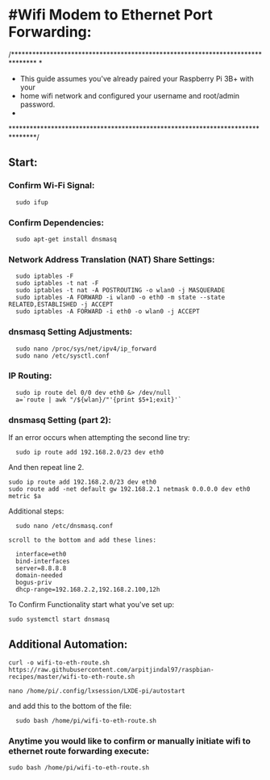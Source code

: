 #Wifi Modem to Ethernet Port Forwarding:
========================================

/*******************************************************************************
* 
*  This guide assumes you've already paired your Raspberry Pi 3B+ with your 
*  home wifi network and configured your username and root/admin password. 
* 
*******************************************************************************/

Start:
---------------------

### Confirm Wi-Fi Signal:
```
  sudo ifup
```

### Confirm Dependencies:
```
  sudo apt-get install dnsmasq
```

### Network Address Translation (NAT) Share Settings:
```
  sudo iptables -F
  sudo iptables -t nat -F
  sudo iptables -t nat -A POSTROUTING -o wlan0 -j MASQUERADE
  sudo iptables -A FORWARD -i wlan0 -o eth0 -m state --state RELATED,ESTABLISHED -j ACCEPT
  sudo iptables -A FORWARD -i eth0 -o wlan0 -j ACCEPT
```

### dnsmasq Setting Adjustments:
```
  sudo nano /proc/sys/net/ipv4/ip_forward
  sudo nano /etc/sysctl.conf 
```

### IP Routing:
```
  sudo ip route del 0/0 dev eth0 &> /dev/null
  a=`route | awk "/${wlan}/"'{print $5+1;exit}'`
```

### dnsmasq Setting (part 2):

If an error occurs when attempting the second line try:
```
  sudo ip route add 192.168.2.0/23 dev eth0
```
And then repeat line 2.

```
sudo ip route add 192.168.2.0/23 dev eth0
sudo route add -net default gw 192.168.2.1 netmask 0.0.0.0 dev eth0 metric $a
```

Additional steps:
```
  sudo nano /etc/dnsmasq.conf
```
    scroll to the bottom and add these lines:
```
  interface=eth0
  bind-interfaces
  server=8.8.8.8
  domain-needed
  bogus-priv
  dhcp-range=192.168.2.2,192.168.2.100,12h
```

To Confirm Functionality start what you've set up:
```
sudo systemctl start dnsmasq
```

## Additional Automation:

```
curl -o wifi-to-eth-route.sh https://raw.githubusercontent.com/arpitjindal97/raspbian-recipes/master/wifi-to-eth-route.sh

nano /home/pi/.config/lxsession/LXDE-pi/autostart
```
and add this to the bottom of the file:
```
  sudo bash /home/pi/wifi-to-eth-route.sh
```

### Anytime you would like to confirm or manually initiate wifi to ethernet route forwarding execute:
```
sudo bash /home/pi/wifi-to-eth-route.sh
```